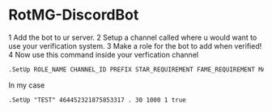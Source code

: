 # RotMG-DiscordBot

1 Add the bot to ur server.
2 Setup a channel called where u would want to use your verification system.
3 Make a role for the bot to add when verified!
4 Now use this command inside your verfication channel
```bash
.SetUp ROLE_NAME CHANNEL_ID PREFIX STAR_REQUIREMENT FAME_REQUIREMENT MAXED_CHARS_REQUIREMENT HIDDEN_LOCATION
```
In my case
```
.SetUp "TEST" 464452321875853317 . 30 1000 1 true
```
